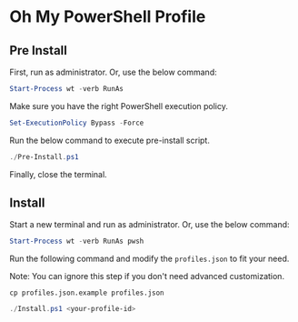 # Oh My PowerShell Profile

## Pre Install

First, run as administrator. Or, use the below command:

```powershell
Start-Process wt -verb RunAs
```

Make sure you have the right PowerShell execution policy.

```powershell
Set-ExecutionPolicy Bypass -Force
```

Run the below command to execute pre-install script.

```powershell
./Pre-Install.ps1
```

Finally, close the terminal.

## Install

Start a new terminal and run as administrator. Or, use the below command:

```powershell
Start-Process wt -verb RunAs pwsh
```

Run the following command and modify the `profiles.json` to fit your need.

Note: You can ignore this step if you don't need advanced customization.

```shell
cp profiles.json.example profiles.json
```

```powershell
./Install.ps1 <your-profile-id>
```
